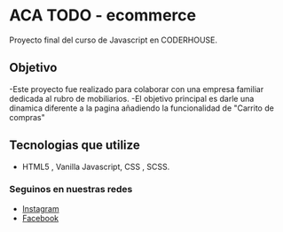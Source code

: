# ACA TODO - ecommerce
Proyecto final del curso de Javascript en CODERHOUSE.
## Objetivo
-Este proyecto fue realizado para colaborar con una empresa familiar dedicada al rubro de mobiliarios.
-El objetivo principal es darle una dinamica diferente a la pagina añadiendo la funcionalidad de "Carrito de compras"
## Tecnologias que utilize
- HTML5 , Vanilla Javascript, CSS , SCSS.
### Seguinos en nuestras redes
- [Instagram](https://www.instagram.com/acatodosn/?theme=dark)<br>
- [Facebook](https://www.facebook.com/profile.php?id=100063580241052)
